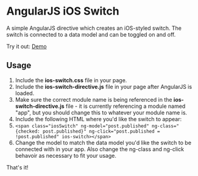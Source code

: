 # AngularJS iOS Switch

A simple AngularJS directive which creates an iOS-styled switch. The switch is connected to a data model and can be toggled on and off.

Try it out: [Demo](https://labs.lukepeters.me/angularjs-ios-switch/example/)

## Usage

1. Include the **ios-switch.css** file in your page.
2. Include the **ios-switch-directive.js** file in your page after AngularJS is loaded.
3. Make sure the correct module name is being referenced in the **ios-switch-directive.js** file - it is currently referencing a module named "app", but you should change this to whatever your module name is.
4. Include the following HTML where you'd like the switch to appear: 
  5. ```<span class="iosSwitch" ng-model="post.published" ng-class="{checked: post.published}" ng-click="post.published = !post.published" ios-switch></span>```
6.  Change the model to match the data model you'd like the switch to be connected with in your app. Also change the ng-class and ng-click behavoir as necessary to fit your usage.

That's it!
